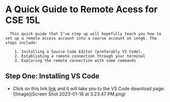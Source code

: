 # A Quick Guide to Remote Acess for CSE 15L

      This quick guide that I've step up will hopefully teach you how to set up a remote access account into a course account on ieng6. The steps include: 
      
        1. Installing a Source Code Editor (preferably VS Code).
        2. Establishing a remote connection through your terminal
        3. Exploring the remote connection with some commands
        
        
      
   ## Step One: Installing VS Code
   
   - Click on this link [link](https://code.visualstudio.com/download) and it will take you to the VS Code download page:
   ![Image](Screen Shot 2023-01-16 at 3.23.47 PM.png)
